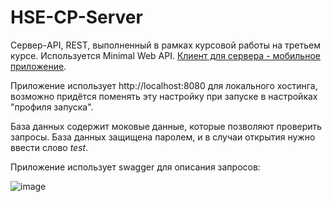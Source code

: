 # HSE-CP-Server

Сервер-API, REST, выполненный в рамках курсовой работы на третьем курсе. Используется Minimal Web API. [Клиент для сервера - мобильное приложение](https://github.com/miamib34ch/HSE-CP-Client). 

Приложение использует http://localhost:8080 для локального хостинга, возможно придётся поменять эту настройку при запуске в настройках "профиля запуска".

База данных содержит моковые данные, которые позволяют проверить запросы. База данных защищена паролем, и в случаи открытия нужно ввести слово *test*.

Приложение использует swagger для описания запросов: 

![image](https://github.com/miamib34ch/HSE-CP-Server/assets/77894393/52ff202b-019a-4dd6-8505-93342c34264d)
